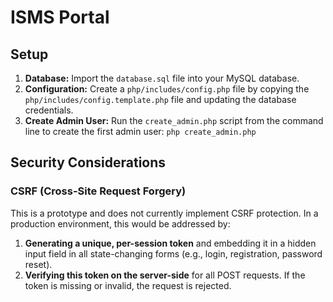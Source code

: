 # ISMS Portal

## Setup

1.  **Database:** Import the `database.sql` file into your MySQL database.
2.  **Configuration:** Create a `php/includes/config.php` file by copying the `php/includes/config.template.php` file and updating the database credentials.
3.  **Create Admin User:** Run the `create_admin.php` script from the command line to create the first admin user: `php create_admin.php`

## Security Considerations

### CSRF (Cross-Site Request Forgery)

This is a prototype and does not currently implement CSRF protection. In a production environment, this would be addressed by:

1.  **Generating a unique, per-session token** and embedding it in a hidden input field in all state-changing forms (e.g., login, registration, password reset).
2.  **Verifying this token on the server-side** for all POST requests. If the token is missing or invalid, the request is rejected.
